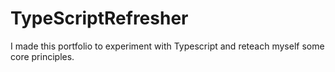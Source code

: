 # TypeScriptRefresher
I made this portfolio to experiment with Typescript and reteach myself some core principles. 
